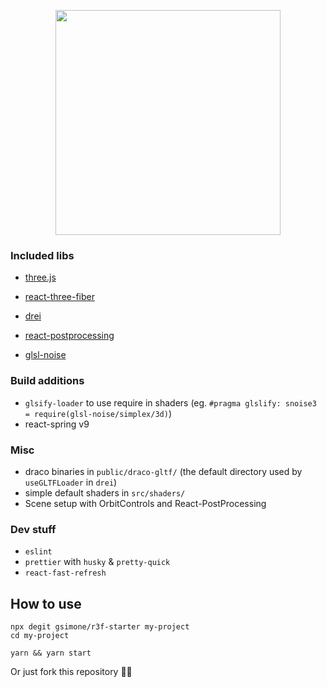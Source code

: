 <p align="center"><img src="https://raw.githubusercontent.com/gsimone/r3f-starter/master/public/logo.png" width="360" /></p>

### Included libs

- [three.js](https://github.com/mrdoob/three.js)
- [react-three-fiber](https://github.com/react-spring/react-three-fiber)
- [drei](https://github.com/react-spring/drei)
- [react-postprocessing](https://github.com/drcmda/react-postprocessing)

- [glsl-noise](https://github.com/hughsk/glsl-noise#readme)

### Build additions

- `glsify-loader` to use require in shaders (eg. `#pragma glslify: snoise3 = require(glsl-noise/simplex/3d)`)
- react-spring v9

### Misc

- draco binaries in `public/draco-gltf/` (the default directory used by `useGLTFLoader` in `drei`)
- simple default shaders in `src/shaders/`
- Scene setup with OrbitControls and React-PostProcessing

### Dev stuff

- `eslint`
- `prettier` with `husky` & `pretty-quick`
- `react-fast-refresh`
  
## How to use

```
npx degit gsimone/r3f-starter my-project
cd my-project

yarn && yarn start
```

Or just fork this repository 🤷‍♂️
